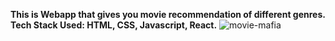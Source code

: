 <strong>This is Webapp that gives you movie recommendation of different genres. Tech Stack Used: HTML, CSS, Javascript, React.</strong>
![movie-mafia](https://user-images.githubusercontent.com/97881261/192850824-8be0b71b-ba1f-49b2-8476-c8f914d3bf87.png)
